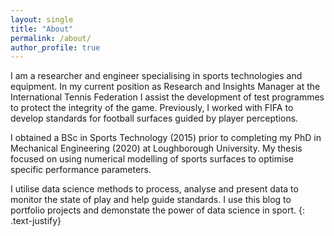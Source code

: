 ```yaml
---
layout: single
title: "About"
permalink: /about/
author_profile: true
---
```



I am a researcher and engineer specialising in sports technologies and equipment. In my current position 
as Research and Insights Manager at the International Tennis Federation I assist the development of test 
programmes to protect the integrity of the game. Previously, I worked with FIFA to develop standards for
football surfaces guided by player perceptions. 

I obtained a BSc in Sports Technology (2015) prior to completing my PhD in Mechanical Engineering (2020) at Loughborough University. 
My thesis focused on using numerical modelling of sports surfaces to optimise specific performance parameters.  

I utilise data science methods to process, analyse and present data to monitor the state of play and help guide standards. 
I use this blog to portfolio projects and demonstate the power of data science in sport. 
{: .text-justify}
